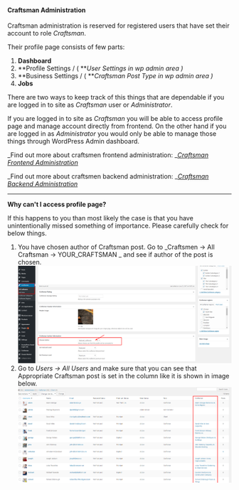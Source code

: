 #### Craftsman Administration

Craftsman administration is reserved for registered users that have set their account to role _Craftsman_.

Their profile page consists of few parts:

1. **Dashboard**
2. **Profile Settings / \( **_User Settings in wp admin area \)_
3. **Business Settings / \( **_Craftsman Post Type in wp admin area \)_
4. **Jobs**

There are two ways to keep track of this things that are dependable if you are logged in to site as _Craftsman_ user or _Administrator_.

If you are logged in to site as _Craftsman_ you will be able to access profile page and manage account directly from frontend. On the other hand if you are logged in as _Administrator_ you would only be able to manage those things through WordPress Admin dashboard.

_Find out more about craftsmen frontend administration: _[_Craftsman Frontend Administration_](/users/user-administration-profile-page/craftsman-administration/frontend-administration.md)

_Find out more about craftsmen backend administration: _[_Craftsman Backend Administration_](/users/user-administration-profile-page/craftsman-administration/backend-administration.md)



---

**Why can't I access profile page?**

If this happens to you than most likely the case is that you have unintentionally missed something of importance. Please carefully check for below things.

1. You have chosen author of Craftsman post. Go to _Craftsmen -&gt; All Craftsman -&gt; YOUR\_CRAFTSMAN _ and see if author of the post is chosen.![](/assets/13.png)
2. Go to _Users -&gt; All Users_ and make sure that you can see that Appropriate Craftsman post is set in the column like it is shown in image below.![](/assets/14.png)



